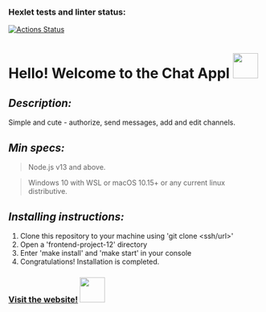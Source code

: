 ### Hexlet tests and linter status:
[![Actions Status](https://github.com/GusinieIstorii/frontend-project-12/workflows/hexlet-check/badge.svg)](https://github.com/GusinieIstorii/frontend-project-12/actions)

# Hello! Welcome to the Chat Appl <img src="https://media.giphy.com/media/WUlplcMpOCEmTGBtBW/giphy.gif" width="50">

## **_Description:_**

Simple and cute - authorize, send messages, add and edit channels.

## **_Min specs:_**

> Node.js v13 and above.

> Windows 10 with WSL or macOS 10.15+ or any current linux distributive.

## **_Installing instructions:_**

1. Clone this repository to your machine using 'git clone <ssh/url>'
1. Open a 'frontend-project-12' directory
1. Enter 'make install' and 'make start' in your console
1. Congratulations! Installation is completed.

### [Visit the website!](https://app-5clu.onrender.com/) <img src="https://i.giphy.com/media/4uVyQiFGLicuI/giphy.webp" width="50">